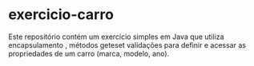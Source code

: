 # exercicio-carro
Este repositório contém um exercício simples em Java que utiliza encapsulamento , métodos geteset validações para definir e acessar as propriedades de um carro (marca, modelo, ano).
